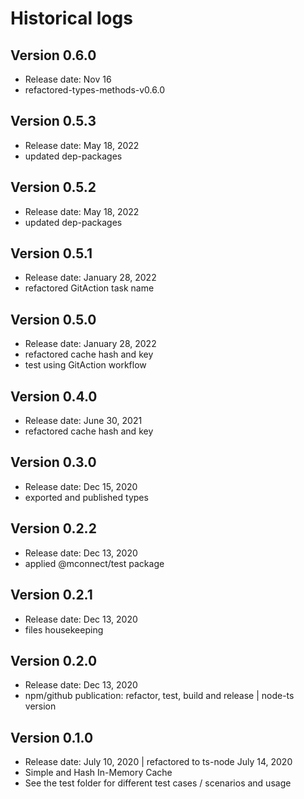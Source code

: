 # Historical logs

## Version 0.6.0

- Release date: Nov 16
- refactored-types-methods-v0.6.0

## Version 0.5.3

- Release date: May 18, 2022
- updated dep-packages

## Version 0.5.2

- Release date: May 18, 2022
- updated dep-packages

## Version 0.5.1

- Release date: January 28, 2022
- refactored GitAction task name

## Version 0.5.0

- Release date: January 28, 2022
- refactored cache hash and key
- test using GitAction workflow

## Version 0.4.0

- Release date: June 30, 2021
- refactored cache hash and key

## Version 0.3.0

- Release date: Dec 15, 2020
- exported and published types

## Version 0.2.2

- Release date: Dec 13, 2020
- applied @mconnect/test package

## Version 0.2.1

- Release date: Dec 13, 2020
- files housekeeping

## Version 0.2.0

- Release date: Dec 13, 2020
- npm/github publication: refactor, test, build and release | node-ts version

## Version 0.1.0

- Release date: July 10, 2020 | refactored to ts-node July 14, 2020
- Simple and Hash In-Memory Cache
- See the test folder for different test cases / scenarios and usage
